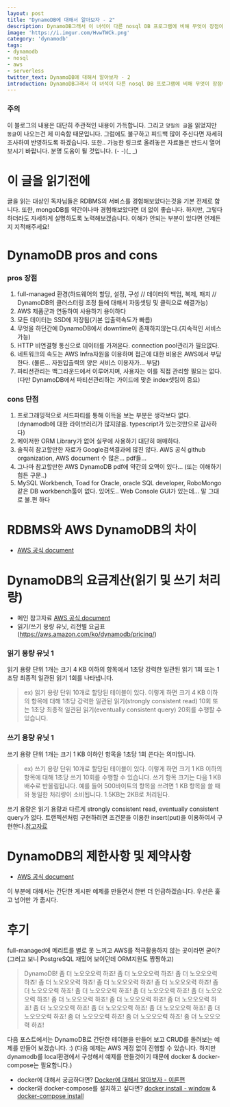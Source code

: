 ```yaml
---
layout: post
title: "DynamoDB에 대해서 알아보자 - 2"
description: DynamoDB그래서 이 녀석이 다른 nosql DB 프로그램에 비해 무엇이 장점이고 무엇이 한계야? 그리고 이거 비싸냐!?
image: 'https://i.imgur.com/HvwTWCk.png'
category: 'dynamodb'
tags:
- dynamodb
- nosql
- aws
- serverless
twitter_text: DynamoDB에 대해서 알아보자 - 2
introduction: DynamoDB그래서 이 녀석이 다른 nosql DB 프로그램에 비해 무엇이 장점이고 무엇이 한계야? 그리고 이거 비싸냐!?
---
```

### 주의

이 블로그의 내용은 대단히 주관적인 내용이 가득합니다.
그리고 `양질의 글`을 읽었지만 `똥글`이 나오는건 제 미숙함 때문입니다.
그럼에도 불구하고 피드백 많이 주신다면 자세히 조사하여 반영하도록 하겠습니다.
또한.. 가능한 링크로 올려놓은 자료들은 반드시 열어보시기 바랍니다. 분명 도움이 될 것입니다.
(- -)(_ _)

# 이 글을 읽기전에

글을 읽는 대상인 독자님들은 RDBMS의 서비스를 경험해보았다는것을 기본 전제로 합니다.
또한, mongoDB를 약간이나마 경험해보았다면 더 없이 좋습니다.
하지만, 그렇다 하더라도 자세하게 설명하도록 노력해보겠습니다. 이해가 안되는 부분이 있다면 언제든지 지적해주세요!

# DynamoDB pros and cons

### pros 장점

1. full-managed 환경(하드웨어의 할당, 설정, 구성 // 데이터의 백업, 복제, 패치 // DynamoDB의 클러스터링 조정 들에 대해서 자동셋팅 및 클릭으로 해결가능)
2. AWS 제품군과 연동하여 사용하기 용이하다
3. 모든 데이터는 SSD에 저장됨(기본 입출력속도가 빠름)
4. 무엇을 하던간에 DynamoDB에서 downtime이 존재하지않는다.(지속적인 서비스 가능)
5. HTTP 비연결형 통신으로 데이터를 가져온다. connection pool관리가 필요없다.
6. 네트워크의 속도는 AWS Infra자원을 이용하며 접근에 대한 비용은 AWS에서 부담한다. (물론... 자원입출력의 양은 서비스 이용자가... 부담)
7. 파티션관리는 백그라운드에서 이루어지며, 사용자는 이를 직접 관리할 필요는 없다. (다만 DynamoDB에서 파티션관리하는 가이드에 맞춘 index셋팅이 중요)

### cons 단점

1. 프로그래밍적으로 서드파티를 통해 이득을 보는 부분은 생각보다 없다. (dynamodb에 대한 라이브러리가 많지않음. typescript가 있는것만으로 감사하다)
2. 메이저한 ORM Library가 없어 실무에 사용하기 대단히 애매하다.
3. 솔직히 참고할만한 자료가 Google검색결과에 많진 않다. AWS 공식 github organization, AWS document 수 많은... pdf들...
4. 그나마 참고할만한 AWS DynamoDB pdf에 약간의 오역이 있다... (또는 이해하기 힘든 구문..)
5. MySQL Workbench, Toad for Oracle, oracle SQL developer, RoboMongo같은 DB workbench툴이 없다. 있어도.. Web Console GUI가 있는데... 말 그대로 불.편 하다

# RDBMS와 AWS DynamoDB의 차이

- [AWS 공식 document](https://docs.aws.amazon.com/ko_kr/amazondynamodb/latest/developerguide/SQLtoNoSQL.html)

# DynamoDB의 요금계산(읽기 및 쓰기 처리량)

- 메인 참고자료 [AWS 공식 document](https://docs.aws.amazon.com/ko_kr/amazondynamodb/latest/developerguide/ProvisionedThroughput.html)
- 읽기/쓰기 용량 유닛, 리전별 요금표(https://aws.amazon.com/ko/dynamodb/pricing/)

### 읽기 용량 유닛 1

읽기 용량 단위 1개는 크기 4 KB 이하의 항목에서 1초당 강력한 일관된 읽기 1회 또는 1초당 최종적 일관된 읽기 1회를 나타냅니다.

> ex) 읽기 용량 단위 10개로 할당된 테이블이 있다.
> 이렇게 하면 크기 4 KB 이하의 항목에 대해 1초당 강력한 일관된 읽기(strongly consistent read) 10회 
> 또는 1초당 최종적 일관된 읽기(eventually consistent query) 20회를 수행할 수 있습니다.

### 쓰기 용량 유닛 1

쓰기 용량 단위 1개는 크기 1 KB 이하인 항목을 1초당 1회 쓴다는 의미입니다.

> ex) 쓰기 용량 단위 10개로 할당된 테이블이 있다.
> 이렇게 하면 크기 1 KB 이하의 항목에 대해 1초당 쓰기 10회를 수행할 수 있습니다.
> 쓰기 항목 크기는 다음 1 KB 배수로 반올림됩니다. 예를 들어 500바이트의 항목을 쓰려면 1 KB 항목을 쓸 때와 동일한 처리량이 소비됩니다. 1.5KB는 2KB로 처리된다.

쓰기 용량은 읽기 용량과 다르게 strongly consistent read, eventually consistent query가 없다.
트랜젝션처럼 구현하려면 조건문을 이용한 insert(put)을 이용하여서 구현한다.[참고자료](https://stackoverflow.com/questions/27198804/are-dynamodb-conditional-writes-strongly-consistent)

# DynamoDB의 제한사항 및 제약사항

- [AWS 공식 document](https://docs.aws.amazon.com/ko_kr/amazondynamodb/latest/developerguide/Limits.html)

이 부분에 대해서는 간단한 게시판 예제를 만들면서 한번 더 언급하겠습니다. 우선은 훑고 넘어만 가 줍시다.

# 후기

full-managed에 메리트를 별로 못 느끼고 AWS를 적극활용하지 않는 곳이라면 굳이?(그러고 보니 PostgreSQL 재밌어 보이던데 ORM지원도 짱짱하고)

> DynamoDB!
> 좀 더 노오오오력 하죠! 좀 더 노오오오력 하죠! 좀 더 노오오오력 하죠! 좀 더 노오오오력 하죠! 좀 더 노오오오력 하죠!
> 좀 더 노오오오력 하죠! 좀 더 노오오오력 하죠! 좀 더 노오오오력 하죠! 좀 더 노오오오력 하죠! 좀 더 노오오오력 하죠!
> 좀 더 노오오오력 하죠! 좀 더 노오오오력 하죠! 좀 더 노오오오력 하죠! 좀 더 노오오오력 하죠! 좀 더 노오오오력 하죠!
> 좀 더 노오오오력 하죠! 좀 더 노오오오력 하죠! 좀 더 노오오오력 하죠! 좀 더 노오오오력 하죠! 좀 더 노오오오력 하죠!

다음 포스트에서는 DynamoDB로 간단한 테이블을 만들어 보고 CRUD를 돌려보는 예제를 만들어 보겠습니다. :)  (다음 예제는 AWS 계정 없이 진행할 수 있습니다. 하지만 dynamodb를 local환경에서 구성해서 예제를 만들것이기 때문에 docker & docker-compose는 필요합니다.)

- docker에 대해서 궁금하다면? [Docker에 대해서 알아보자 - 이론편](https://github.drakejin.me/Docker-araboza-1/)
- docker와 docker-compose를 설치하고 싶다면? [docker install - window](https://docs.docker.com/docker-for-windows/) & [docker-compose install](https://docs.docker.com/compose/install/#prerequisites)